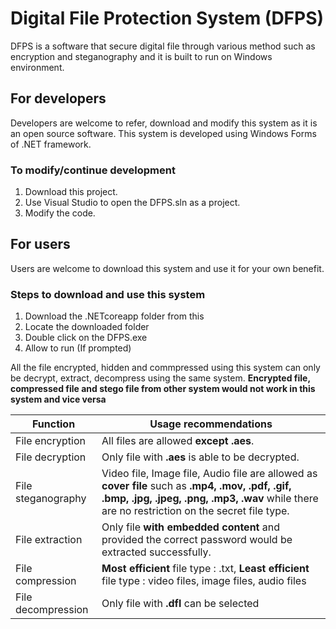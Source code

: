 # Digital File Protection System (DFPS)

DFPS is a software that secure digital file through various method such as encryption and steganography and it is built to run on Windows environment.

## For developers
Developers are welcome to refer, download and modify this system as it is an open source software. This system is developed using Windows Forms of .NET framework.

### To modify/continue development
1. Download this project.
2. Use Visual Studio to open the DFPS.sln as a project.
3. Modify the code.

## For users
Users are welcome to download this system and use it for your own benefit. 

### Steps to download and use this system
1. Download the .NETcoreapp folder from this 
2. Locate the downloaded folder
3. Double click on the DFPS.exe
4. Allow to run (If prompted)

All the file encrypted, hidden and commpressed using this system can only be decrypt, extract, decompress using the same system. **Encrypted file, compressed file and stego file from other system would not work in this system and vice versa**

| Function | Usage recommendations |
| --- | --- |
| File encryption | All files are allowed **except .aes**. |
| File decryption | Only file with **.aes** is able to be decrypted. |
| File steganography | Video file, Image file, Audio file are allowed as **cover file** such as **.mp4, .mov, .pdf, .gif, .bmp, .jpg, .jpeg, .png, .mp3, .wav** while there are no restriction on the secret file type. |
| File extraction | Only file **with embedded content** and provided the correct password would be extracted successfully. |
| File compression | **Most efficient** file type : .txt, **Least efficient** file type : video files, image files, audio files |
| File decompression | Only file with **.dfl** can be selected |
